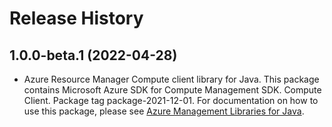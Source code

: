 # Release History

## 1.0.0-beta.1 (2022-04-28)

- Azure Resource Manager Compute client library for Java. This package contains Microsoft Azure SDK for Compute Management SDK. Compute Client. Package tag package-2021-12-01. For documentation on how to use this package, please see [Azure Management Libraries for Java](https://aka.ms/azsdk/java/mgmt).
